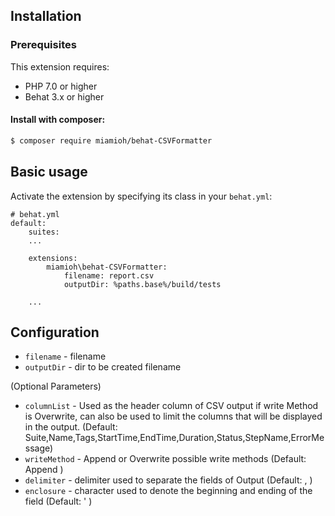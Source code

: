 ## Installation

### Prerequisites

This extension requires:

* PHP 7.0 or higher
* Behat 3.x or higher

#### Install with composer:

```bash
$ composer require miamioh/behat-CSVFormatter
```

## Basic usage

Activate the extension by specifying its class in your `behat.yml`:

```text
# behat.yml
default:
    suites:
    ...

    extensions:
        miamioh\behat-CSVFormatter:
            filename: report.csv
            outputDir: %paths.base%/build/tests

    ...
```

## Configuration
* `filename` - filename
* `outputDir` - dir to be created filename

(Optional Parameters)
* `columnList` - Used as the header column of CSV output if write Method is Overwrite, can also be used to limit the columns that will be displayed in the output.
    (Default: Suite,Name,Tags,StartTime,EndTime,Duration,Status,StepName,ErrorMessage)
* `writeMethod` - Append or Overwrite possible write methods (Default: Append )
* `delimiter` - delimiter used to separate the fields of Output (Default: , )
* `enclosure` - character used to denote the beginning and ending of the field (Default: ' )
